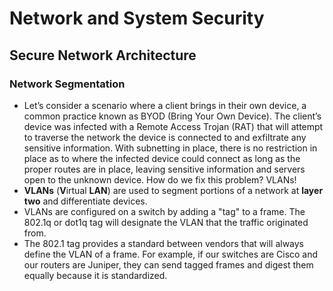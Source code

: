 # Network and System Security

## Secure Network Architecture

### Network Segmentation

- Let’s consider a scenario where a client brings in their own device, a common practice known as BYOD (Bring Your Own Device). The client’s device was infected with a Remote Access Trojan (RAT) that will attempt to traverse the network the device is connected to and exfiltrate any sensitive information. With subnetting in place, there is no restriction in place as to where the infected device could connect as long as the proper routes are in place, leaving sensitive information and servers open to the unknown device. How do we fix this problem? VLANs!
- **VLANs** (**V**irtual **LAN**) are used to segment portions of a network at **layer two** and differentiate devices.
- VLANs are configured on a switch by adding a "tag" to a frame. The 802.1q or dot1q tag will designate the VLAN that the traffic originated from.
- The 802.1 tag provides a standard between vendors that will always define the VLAN of a frame. For example, if our switches are Cisco and our routers are Juniper, they can send tagged frames and digest them equally because it is standardized.

